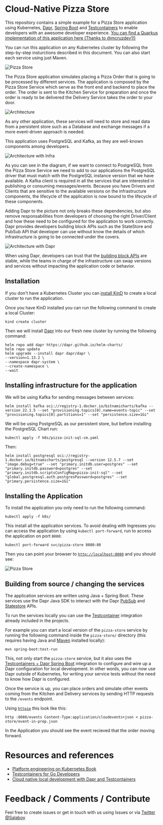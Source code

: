 # Cloud-Native Pizza Store

This repository contains a simple example for a Pizza Store application using Kubernetes, [Dapr](https://dapr.io), [Spring Boot](https://spring.io/projects/spring-boot) and [Testcontainers](https://testcontainers.com) to enable developers with an awesome developer experience. [You can find a Quarkus implementation of this application here (Thanks to @mcruzdev1!)](https://github.com/mcruzdev/pizza-quarkus)

You can run this application on any Kubernetes cluster by following the step-by-step insturctions described in this document. You can also start each service using just Maven.

![Pizza Store](imgs/pizza-store.png)

The Pizza Store application simulates placing a Pizza Order that is going to be processed by different services. The application is composed by the Pizza Store Service which serve as the front end and backend to place the order. The order is sent to the Kitchen Service for preparation and once the order is ready to be delivered the Delivery Service takes the order to your door. 

![Architecture](imgs/architecture.png)

As any other application, these services will need to store and read data from a persistent store such as a Database and exchange messages if a more event-driven approach is needed. 

This application uses PostgreSQL and Kafka, as they are well-known components among developers. 

![Architecture with Infra](imgs/architecture+infra.png)

As you can see in the diagram, if we want to connect to PostgreSQL from the Pizza Store Service we need to add to our applications the PostgreSQL driver that must match with the PostgreSQL instance version that we have available. A Kafka client is required in all the services that are interested in publishing or consuming messages/events. Because you have Drivers and Clients that are sensitive to the available versions on the infrastructure components, the lifecycle of the application is now bound to the lifecycle of these components. 

Adding Dapr to the picture not only breaks these dependencies, but also remove responsabilities from developers of choosing the right Driver/Client and how these need to be configured for the application to work correctly. Dapr provides developers building block APIs such as the StateStore and PubSub API that developer can use without know the details of which infrastructure is going to be connected under the covers. 

![Architecture with Dapr](imgs/architecture+dapr.png)

When using Dapr, developers can trust that the [building block APIs](https://docs.dapr.io/concepts/building-blocks-concept/) are stable, while the teams in charge of the infrastructure can swap versions and services without impacting the application code or behavior. 


## Installation

If you don't have a Kubernetes Cluster you can [install KinD](https://kind.sigs.k8s.io/docs/user/quick-start/) to create a local cluster to run the application. 

Once you have KinD installed you can run the following command to create a local Cluster: 

```
kind create cluster
```

Then we will install [Dapr](https://dapr.io) into our fresh new cluster by running the following command: 

```
helm repo add dapr https://dapr.github.io/helm-charts/
helm repo update
helm upgrade --install dapr dapr/dapr \
--version=1.13.2 \
--namespace dapr-system \
--create-namespace \
--wait
```

## Installing infrastructure for the application

We will be using Kafka for sending messages between services: 

```
helm install kafka oci://registry-1.docker.io/bitnamicharts/kafka --version 22.1.5 --set "provisioning.topics[0].name=events-topic" --set "provisioning.topics[0].partitions=1" --set "persistence.size=1Gi" 
```

We will be using PostgreSQL as our persistent store, but before installing the PostgreSQL Chart run:

```
kubectl apply -f k8s/pizza-init-sql-cm.yaml
```

Then: 

```
helm install postgresql oci://registry-1.docker.io/bitnamicharts/postgresql --version 12.5.7 --set "image.debug=true" --set "primary.initdb.user=postgres" --set "primary.initdb.password=postgres" --set "primary.initdb.scriptsConfigMap=pizza-init-sql" --set "global.postgresql.auth.postgresPassword=postgres" --set "primary.persistence.size=1Gi"

```

## Installing the Application

To install the application you only need to run the following command: 

```
kubectl apply -f k8s/
```

This install all the application services. To avoid dealing with Ingresses you can access the application by using `kubectl port-forward`, run to access the application on port `8080`: 

```
kubectl port-forward svc/pizza-store 8080:80
```

Then you can point your browser to [`http://localhost:8080`](http://localhost:8080) and you should see: 

![Pizza Store](imgs/pizza-store.png)

## Building from source / changing the services

The application services are written using Java + Spring Boot. These services use the Dapr Java SDK to interact with the Dapr [PubSub](https://docs.dapr.io/getting-started/quickstarts/pubsub-quickstart/) and [Statestore](https://docs.dapr.io/getting-started/quickstarts/statemanagement-quickstart/) APIs. 

To run the services locally you can use the [Testcontainer](https://testcontainaers.com) integration already included in the projects. 

For example you can start a local version of the `pizza-store` service by running the following command inside the `pizza-store/` directory (this requires having Java and [Maven](https://maven.apache.org/) installed locally):

```
mvn spring-boot:test-run
```

This, not only start the `pizza-store` service, but it also uses the [Testcontainers + Dapr Spring Boot](https://central.sonatype.com/artifact/io.diagrid.dapr/dapr-spring-boot-starter) integration to configure and wire up a Dapr configuration for local development. In other words, you can now use Dapr outside of Kubernetes, for writing your service tests without the need to know how Dapr is configured. 


Once the service is up, you can place orders and simulate other events coming from the Kitchen and Delivery services by sending HTTP requests to the `/events` endpoint. 

Using [`httpie`](https://httpie.io/) this look like this: 

```
http :8080/events Content-Type:application/cloudevents+json < pizza-store/event-in-prep.json
```

In the Application you should see the event recieved that the order moving forward. 


# Resources and references

- [Platform engineering on Kubernetes Book](http://mng.bz/jjKP?ref=salaboy.com)
- [Testcontainers for Go Developers](https://www.atomicjar.com/2023/08/local-development-of-go-applications-with-testcontainers/)
- [Cloud native local development with Dapr and Testcontainers](https://www.diagrid.io/blog/cloud-native-local-development)

# Feedback / Comments / Contribute

Feel free to create issues or get in touch with us using Issues or via [Twitter @Salaboy](https://twitter.com/salaboy)
